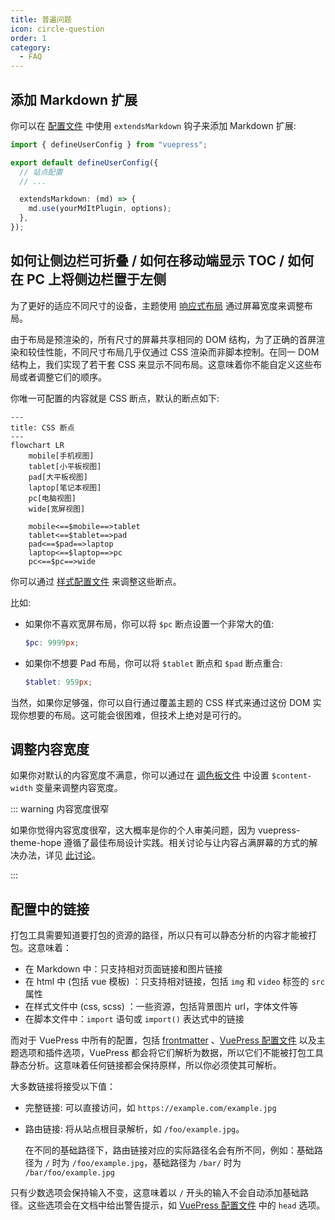 ```yaml
---
title: 普遍问题
icon: circle-question
order: 1
category:
  - FAQ
---
```


## 添加 Markdown 扩展

你可以在 [配置文件](../cookbook/vuepress/config.md#配置文件) 中使用 `extendsMarkdown` 钩子来添加 Markdown 扩展:

```ts {7-9} title=".vuepress/config.ts"
import { defineUserConfig } from "vuepress";

export default defineUserConfig({
  // 站点配置
  // ...

  extendsMarkdown: (md) => {
    md.use(yourMdItPlugin, options);
  },
});
```

## 如何让侧边栏可折叠 / 如何在移动端显示 TOC / 如何在 PC 上将侧边栏置于左侧

为了更好的适应不同尺寸的设备，主题使用 [响应式布局](../guide/interface/responsive.md) 通过屏幕宽度来调整布局。

由于布局是预渲染的，所有尺寸的屏幕共享相同的 DOM 结构，为了正确的首屏渲染和较佳性能，不同尺寸布局几乎仅通过 CSS 渲染而非脚本控制。在同一 DOM 结构上，我们实现了若干套 CSS 来显示不同布局。这意味着你不能自定义这些布局或者调整它们的顺序。

你唯一可配置的内容就是 CSS 断点，默认的断点如下:

```mermaid
---
title: CSS 断点
---
flowchart LR
    mobile[手机视图]
    tablet[小平板视图]
    pad[大平板视图]
    laptop[笔记本视图]
    pc[电脑视图]
    wide[宽屏视图]

    mobile<==$mobile==>tablet
    tablet<==$tablet==>pad
    pad<==$pad==>laptop
    laptop<==$laptop==>pc
    pc<==$pc==>wide
```

你可以通过 [样式配置文件](../config/style.md#configscss) 来调整这些断点。

比如:

- 如果你不喜欢宽屏布局，你可以将 `$pc` 断点设置一个非常大的值:

  ```scss title=".vuepress/config.scss"
  $pc: 9999px;
  ```

- 如果你不想要 Pad 布局，你可以将 `$tablet` 断点和 `$pad` 断点重合:

  ```scss title=".vuepress/config.scss"
  $tablet: 959px;
  ```

当然，如果你足够强，你可以自行通过覆盖主题的 CSS 样式来通过这份 DOM 实现你想要的布局。这可能会很困难，但技术上绝对是可行的。

## 调整内容宽度

如果你对默认的内容宽度不满意，你可以通过在 [调色板文件](../config/style.md#布局设置) 中设置 `$content-width` 变量来调整内容宽度。

::: warning 内容宽度很窄

如果你觉得内容宽度很窄，这大概率是你的个人审美问题，因为 vuepress-theme-hope 遵循了最佳布局设计实践。相关讨论与让内容占满屏幕的方式的解决办法，详见 [此讨论](https://github.com/orgs/vuepress-theme-hope/discussions/3742)。

:::

## 配置中的链接

打包工具需要知道要打包的资源的路径，所以只有可以静态分析的内容才能被打包。这意味着：

- 在 Markdown 中：只支持相对页面链接和图片链接
- 在 html 中 (包括 vue 模板) ：只支持相对链接，包括 `img` 和 `video` 标签的 `src` 属性
- 在样式文件中 (css, scss) ：一些资源，包括背景图片 url，字体文件等
- 在脚本文件中：`import` 语句或 `import()` 表达式中的链接

而对于 VuePress 中所有的配置，包括 [frontmatter](../cookbook/vuepress/page.md#frontmatter) 、[VuePress 配置文件](../cookbook/vuepress/config.md) 以及主题选项和插件选项，VuePress 都会将它们解析为数据，所以它们不能被打包工具静态分析。这意味着任何链接都会保持原样，所以你必须使其可解析。

大多数链接将接受以下值：

- 完整链接: 可以直接访问，如 `https://example.com/example.jpg`
- 路由链接: 将从站点根目录解析，如 `/foo/example.jpg`。

  在不同的基础路径下，路由链接对应的实际路径名会有所不同，例如：基础路径为 `/` 时为 `/foo/example.jpg`，基础路径为 `/bar/` 时为 `/bar/foo/example.jpg`

只有少数选项会保持输入不变，这意味着以 `/` 开头的输入不会自动添加基础路径。这些选项会在文档中给出警告提示，如 [VuePress 配置文件](../cookbook/vuepress/config.md#配置文件) 中的 `head` 选项。
